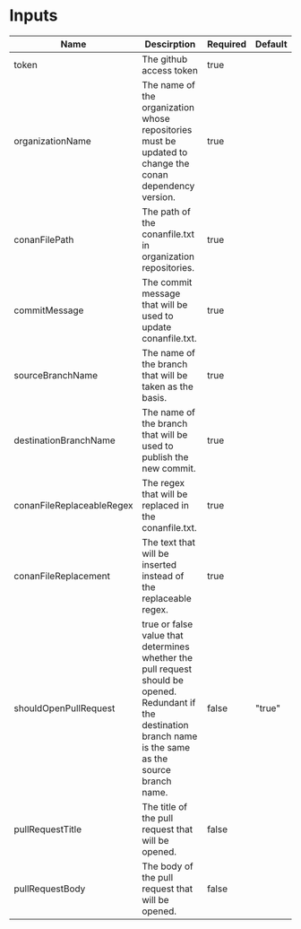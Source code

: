 # Inputs

| **Name**                  	| **Descirption**                                                                                                                                                	| **Required** 	| **Default** 	|
|---------------------------	|----------------------------------------------------------------------------------------------------------------------------------------------------------------	|--------------	|-------------	|
| token                     	| The github access token                                                                                                                                        	| true         	|             	|
| organizationName          	| The name of the organization whose repositories must be updated to change the conan dependency version.                                                        	| true         	|             	|
| conanFilePath             	| The path of the conanfile.txt in organization repositories.                                                                                                    	| true         	|             	|
| commitMessage             	| The commit message that will be used to update conanfile.txt.                                                                                                  	| true         	|             	|
| sourceBranchName          	| The name of the branch that will be taken as the basis.                                                                                                        	| true         	|             	|
| destinationBranchName     	| The name of the branch that will be used to publish the new commit.                                                                                            	| true         	|             	|
| conanFileReplaceableRegex 	| The regex that will be replaced in the conanfile.txt.                                                                                                          	| true         	|             	|
| conanFileReplacement      	| The text that will be inserted instead of the replaceable regex.                                                                                               	| true         	|             	|
| shouldOpenPullRequest     	| true or false value that determines whether the pull request should be opened. Redundant if the destination branch name is the same as the source branch name. 	| false        	| "true"      	|
| pullRequestTitle          	| The title of the pull request that will be opened.                                                                                                             	| false        	|             	|
| pullRequestBody           	| The body of the pull request that will be opened.                                                                                                              	| false        	|             	|
